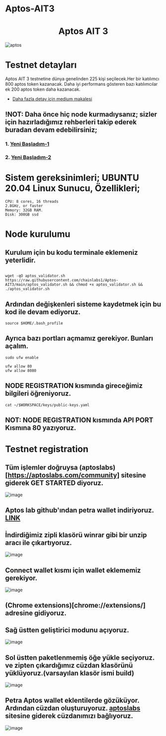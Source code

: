 # Aptos-AIT3


# <h1 align="center">Aptos AIT 3</h1>

![aptos](https://user-images.githubusercontent.com/73015593/177651583-9bfbdf15-79ee-447e-8442-5230a47fefff.jpg)

# Testnet detayları
Aptos AIT 3 testnetine dünya genelinden 225 kişi seçilecek.Her bir katılımcı 800 aptos token kazanacak. Daha iyi performans gösteren bazı katılımcılar ek 200 aptos token daha kazanacak.

* [Daha fazla detay için medium makalesi](https://aptoslabs.medium.com/welcome-to-aptos-incentivized-testnet-3-9d7ce888205c)
## !NOT: Daha önce hiç node kurmadıysanız; sizler için hazırladığımız rehberleri takip ederek buradan devam edebilirsiniz;
### 1. [Yeni Başladım-1](https://github.com/chainlabs1/Yeni-Basladim-1)
### 2. [Yeni Başladım-2](https://github.com/chainlabs1/Yeni-Basladim-2)

# Sistem gereksinimleri; UBUNTU 20.04 Linux Sunucu, Özellikleri;
```
CPU: 8 cores, 16 threads
2.8GHz, or faster
Memory: 32GB RAM.
Disk: 300GB ssd 
```

# Node kurulumu

## Kurulum için bu kodu terminale eklemeniz yeterlidir.
```

wget -qO aptos_validator.sh https://raw.githubusercontent.com/chainlabs1/Aptos-AIT3/main/aptos_validator.sh && chmod +x aptos_validator.sh && ./aptos_validator.sh
```

## Ardından değişkenleri sisteme kaydetmek için bu kod ile devam ediyoruz.
```
source $HOME/.bash_profile
```
## Ayrıca bazı portları açmamız gerekiyor. Bunları açalım.
```
sudo ufw enable
```
```
ufw allow 80
ufw allow 8080
```

## NODE REGISTRATION kısmında gireceğimiz bilgileri öğreniyoruz.
```
cat ~/$WORKSPACE/keys/public-keys.yaml
```

##  NOT: NODE REGISTRATION kısmında API PORT Kısmına 80 yazıyoruz.

# Testnet registration
## Tüm işlemler doğruysa (aptoslabs)[https://aptoslabs.com/community] sitesine giderek GET STARTED diyoruz.
![image](https://user-images.githubusercontent.com/73015593/185756923-95c0e568-8d17-4491-9b08-15831da44151.png)

##  Aptos lab github'ından petra wallet indiriyoruz. [LINK](https://github.com/aptos-labs/aptos-core/releases/download/wallet-v0.1.6/wallet-extension.zip)

##  İndirdiğimiz zipli klasörü winrar gibi bir unzip aracı ile çıkartıyoruz. 
![image](https://user-images.githubusercontent.com/73015593/185758793-4347bfd8-587f-41e2-897c-e32daf5b99f8.png)

## Connect wallet kısmı için wallet eklememiz gerekiyor.
![image](https://user-images.githubusercontent.com/73015593/185757229-7d458615-2666-4a3d-81e9-953c7fd1e694.png)

## (Chrome extensions)[chrome://extensions/] adresine gidiyoruz.

##  Sağ üstten geliştirici modunu açıyoruz.
![image](https://user-images.githubusercontent.com/73015593/185757293-4e716003-bfd6-4a85-8945-25aa3d830873.png)

##  Sol üstten paketlenmemiş öğe yükle seçiyoruz. ve zipten çıkardığımız cüzdan klasörünü yüklüyoruz.(varsayılan klasör ismi build)
![image](https://user-images.githubusercontent.com/73015593/185757360-2a15e493-bbe1-45f4-a001-a9cc1357e422.png)

## Petra Aptos wallet eklentilerde gözüküyor. Ardından cüzdan oluşturuyoruz. [aptoslabs](https://aptoslabs.com/it3) sitesine giderek cüzdanımızı bağlıyoruz. 
![image](https://user-images.githubusercontent.com/73015593/185758968-1553f391-6703-4be2-b63a-00b48af88de7.png)












